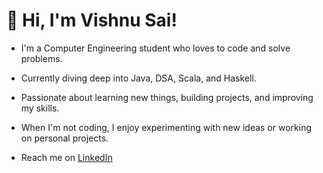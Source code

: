 # 👋 Hi, I'm Vishnu Sai!

- I'm a Computer Engineering student who loves to code and solve problems.
- Currently diving deep into Java, DSA, Scala, and Haskell.
- Passionate about learning new things, building projects, and improving my skills.
- When I'm not coding, I enjoy experimenting with new ideas or working on personal projects.
   
- Reach me on [LinkedIn](https://www.linkedin.com/in/vishnu-sai-reddy-mooli-8425b0354/)  
